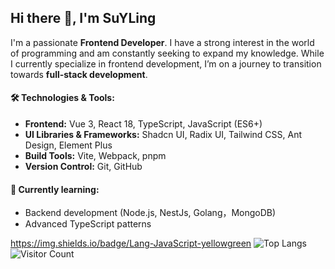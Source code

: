 ## Hi there 👋, I'm SuYLing
I'm a passionate **Frontend Developer**. I have a strong interest in the world of programming and am constantly seeking to expand my knowledge. While I currently specialize in frontend development, I’m on a journey to transition towards **full-stack development**.

#### 🛠️ Technologies & Tools:
- **Frontend:** Vue 3, React 18, TypeScript, JavaScript (ES6+)
- **UI Libraries & Frameworks:** Shadcn UI, Radix UI, Tailwind CSS, Ant Design, Element Plus
- **Build Tools:** Vite, Webpack, pnpm
- **Version Control:** Git, GitHub

#### 🌱 Currently learning:
- Backend development (Node.js, NestJs, Golang，MongoDB)
- Advanced TypeScript patterns
<!--
![Anurag's GitHub stats](https://github-readme-stats.vercel.app/api?username=SuYLing)

![Ashutosh's github activity graph](https://github-readme-activity-graph.vercel.app/graph?username=SuYLing)
![GitHub Streak](https://streak-stats.demolab.com/?user=SuYLing)
![SuYLing's github activity graph](https://raw.githubusercontent.com/SuYLing/SuYLing/output/github-contribution-grid-snake.svg)
-->
https://img.shields.io/badge/Lang-JavaScript-yellowgreen
![Top Langs](https://github-readme-stats.vercel.app/api/top-langs/?username=SuYLing)
![Visitor Count](https://profile-counter.glitch.me/all-smile/count.svg)
